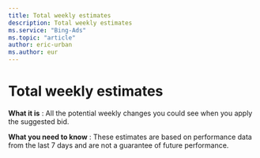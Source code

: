 ```yaml
---
title: Total weekly estimates
description: Total weekly estimates
ms.service: "Bing-Ads"
ms.topic: "article"
author: eric-urban
ms.author: eur
---
```


# Total weekly estimates

**What it is** : All the potential weekly changes you could see when you apply the suggested bid.

**What you need to know** : These estimates are based on performance data from the last 7 days and are not a guarantee of future performance.


